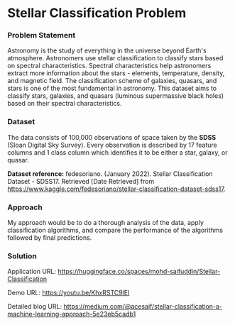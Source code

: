 # Stellar Classification Problem

### Problem Statement

Astronomy is the study of everything in the universe beyond Earth's atmosphere. Astronomers use stellar classification to classify stars based on spectral characteristics. Spectral characteristics help astronomers extract more information about the stars - elements, temperature, density, and magnetic field. The classification scheme of galaxies, quasars, and stars is one of the most fundamental in astronomy. This dataset aims to classify stars, galaxies, and quasars (luminous supermassive black holes) based on their spectral characteristics.

### Dataset

The data consists of 100,000 observations of space taken by the __SDSS__ (Sloan Digital Sky Survey). Every observation is described by 17 feature columns and 1 class column which identifies it to be either a star, galaxy, or quasar.

__Dataset reference:__ fedesoriano. (January 2022). Stellar Classification Dataset - SDSS17. Retrieved [Date Retrieved] from https://www.kaggle.com/fedesoriano/stellar-classification-dataset-sdss17.

### Approach

My approach would be to do a thorough analysis of the data, apply classification algorithms, and compare the performance of the algorithms followed by final predictions.

### Solution

Application URL: https://huggingface.co/spaces/mohd-saifuddin/Stellar-Classification

Demo URL: https://youtu.be/KhxRSTC9lEI

Detailed blog URL: https://medium.com/@acesaif/stellar-classification-a-machine-learning-approach-5e23eb5cadb1
